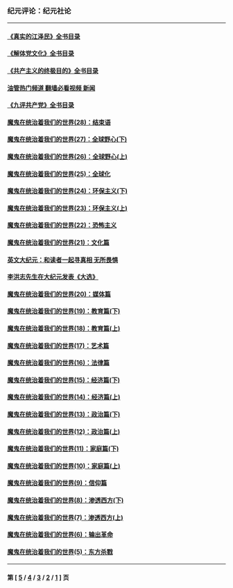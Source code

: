 ### 纪元评论：纪元社论
---
#### [《真实的江泽民》全书目录](../../pages/nsc422/n13721399.md?07040330) 
#### [《解体党文化》全书目录](../../pages/nsc422/n13721157.md?07040330) 
#### [《共产主义的终极目的》全书目录](../../pages/nsc422/n13721048.md?07040330) 
#### [油管热门频道 翻墙必看视频 新闻](ok?07040330)
#### [《九评共产党》全书目录](../../pages/nsc422/n13708085.md?07040330) 
#### [魔鬼在统治着我们的世界(28)：结束语](../../pages/nsc422/n10936246.md?07040330) 
#### [魔鬼在统治着我们的世界(27)：全球野心(下)](../../pages/nsc422/n10928319.md?07040330) 
#### [魔鬼在统治着我们的世界(26)：全球野心(上)](../../pages/nsc422/n10900318.md?07040330) 
#### [魔鬼在统治着我们的世界(25)：全球化](../../pages/nsc422/n10788205.md?07040330) 
#### [魔鬼在统治着我们的世界(24)：环保主义(下)](../../pages/nsc422/n10695307.md?07040330) 
#### [魔鬼在统治着我们的世界(23)：环保主义(上)](../../pages/nsc422/n10688613.md?07040330) 
#### [魔鬼在统治着我们的世界(22)：恐怖主义](../../pages/nsc422/n10614727.md?07040330) 
#### [魔鬼在统治着我们的世界(21)：文化篇](../../pages/nsc422/n10597706.md?07040330) 
#### [英文大纪元：和读者一起寻真相 无所畏惧](../../pages/nsc422/n12542027.md?07040330) 
#### [李洪志先生在大纪元发表《大选》](../../pages/nsc422/n12534746.md?07040330) 
#### [魔鬼在统治着我们的世界(20)：媒体篇](../../pages/nsc422/n10586579.md?07040330) 
#### [魔鬼在统治着我们的世界(19)：教育篇(下)](../../pages/nsc422/n10564808.md?07040330) 
#### [魔鬼在统治着我们的世界(18)：教育篇(上)](../../pages/nsc422/n10526970.md?07040330) 
#### [魔鬼在统治着我们的世界(17)：艺术篇](../../pages/nsc422/n10499093.md?07040330) 
#### [魔鬼在统治着我们的世界(16)：法律篇](../../pages/nsc422/n10485969.md?07040330) 
#### [魔鬼在统治着我们的世界(15)：经济篇(下)](../../pages/nsc422/n10469975.md?07040330) 
#### [魔鬼在统治着我们的世界(14)：经济篇(上)](../../pages/nsc422/n10457370.md?07040330) 
#### [魔鬼在统治着我们的世界(13)：政治篇(下)](../../pages/nsc422/n10448270.md?07040330) 
#### [魔鬼在统治着我们的世界(12)：政治篇(上)](../../pages/nsc422/n10444576.md?07040330) 
#### [魔鬼在统治着我们的世界(11)：家庭篇(下)](../../pages/nsc422/n10440961.md?07040330) 
#### [魔鬼在统治着我们的世界(10)：家庭篇(上)](../../pages/nsc422/n10435448.md?07040330) 
#### [魔鬼在统治着我们的世界(9)：信仰篇](../../pages/nsc422/n10432159.md?07040330) 
#### [魔鬼在统治着我们的世界(8)：渗透西方(下)](../../pages/nsc422/n10429603.md?07040330) 
#### [魔鬼在统治着我们的世界(7)：渗透西方(上)](../../pages/nsc422/n10426013.md?07040330) 
#### [魔鬼在统治着我们的世界(6)：输出革命](../../pages/nsc422/n10421536.md?07040330) 
#### [魔鬼在统治着我们的世界(5)：东方杀戮](../../pages/nsc422/n10417707.md?07040330) 

---
#### 第 [ [5](./5.md?07040330) / [4](./4.md?07040330) / [3](./3.md?07040330) / [2](./2.md?07040330) / [1](./1.md?07040330) ] 页
